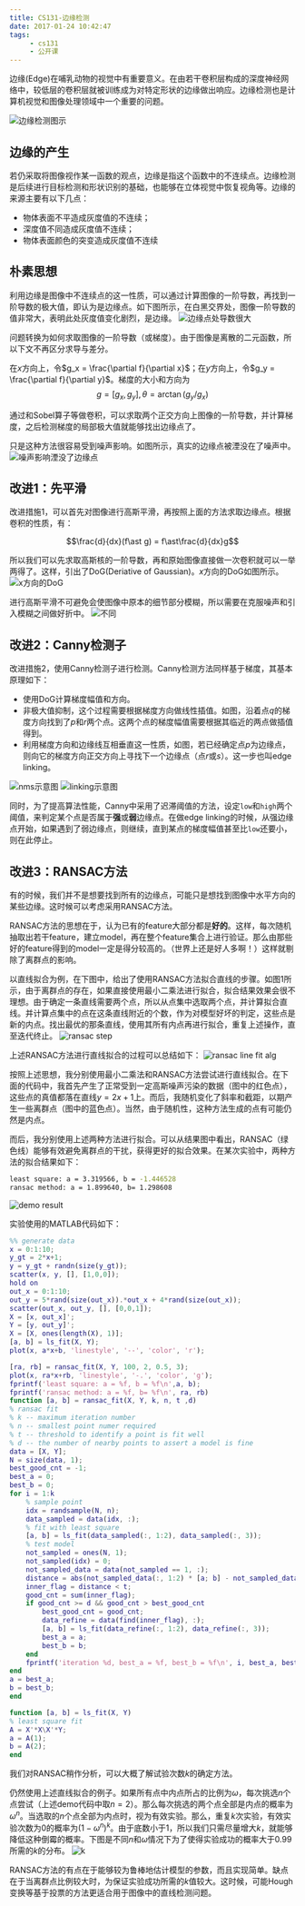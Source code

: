 ```yaml
---
title: CS131-边缘检测
date: 2017-01-24 10:42:47
tags:
     - cs131
     - 公开课
---
```

边缘(Edge)在哺乳动物的视觉中有重要意义。在由若干卷积层构成的深度神经网络中，较低层的卷积层就被训练成为对特定形状的边缘做出响应。边缘检测也是计算机视觉和图像处理领域中一个重要的问题。

![边缘检测图示](/img/edge_camera_man.png)
<!-- more -->
## 边缘的产生
若仍采取将图像视作某一函数的观点，边缘是指这个函数中的不连续点。边缘检测是后续进行目标检测和形状识别的基础，也能够在立体视觉中恢复视角等。边缘的来源主要有以下几点：
- 物体表面不平造成灰度值的不连续；
- 深度值不同造成灰度值不连续；
- 物体表面颜色的突变造成灰度值不连续

## 朴素思想
利用边缘是图像中不连续点的这一性质，可以通过计算图像的一阶导数，再找到一阶导数的极大值，即认为是边缘点。如下图所示，在白黑交界处，图像一阶导数的值非常大，表明此处灰度值变化剧烈，是边缘。
![边缘点处导数很大](/img/edge_deriative.png)

问题转换为如何求取图像的一阶导数（或梯度）。由于图像是离散的二元函数，所以下文不再区分求导与差分。

在$x$方向上，令$g_x = \frac{\partial f}{\partial x}$；在$y$方向上，令$g_y = \frac{\partial f}{\partial y}$。梯度的大小和方向为
$$g = \lbrack g_x, g_y\rbrack, \theta = \arctan(g_y/g_x)$$

通过和Sobel算子等做卷积，可以求取两个正交方向上图像的一阶导数，并计算梯度，之后检测梯度的局部极大值就能够找出边缘点了。

只是这种方法很容易受到噪声影响。如图所示，真实的边缘点被湮没在了噪声中。
![噪声影响湮没了边缘点](/img/fun_noise.png)

## 改进1：先平滑
改进措施1，可以首先对图像进行高斯平滑，再按照上面的方法求取边缘点。根据卷积的性质，有：

$$\frac{d}{dx}(f\ast g) = f\ast\frac{d}{dx}g$$

所以我们可以先求取高斯核的一阶导数，再和原始图像直接做一次卷积就可以一举两得了。这样，引出了DoG(Deriative of Gaussian)。$x$方向的DoG如图所示。
![x方向的DoG](/img/dog_x.png)

进行高斯平滑不可避免会使图像中原本的细节部分模糊，所以需要在克服噪声和引入模糊之间做好折中。
![不同](/img/dog_different_size.png)

## 改进2：Canny检测子
改进措施2，使用Canny检测子进行检测。Canny检测方法同样基于梯度，其基本原理如下：
- 使用DoG计算梯度幅值和方向。
- 非极大值抑制，这个过程需要根据梯度方向做线性插值。如图，沿着点$q$的梯度方向找到了$p$和$r$两个点。这两个点的梯度幅值需要根据其临近的两点做插值得到。
- 利用梯度方向和边缘线互相垂直这一性质，如图，若已经确定点$p$为边缘点，则向它的梯度方向正交方向上寻找下一个边缘点（点$r$或$s$）。这一步也叫edge linking。

![nms示意图](/img/canny_nms.png)
![linking示意图](/img/canny_linking.png)

同时，为了提高算法性能，Canny中采用了迟滞阈值的方法，设定`low`和`high`两个阈值，来判定某个点是否属于**强**或**弱**边缘点。在做edge linking的时候，从强边缘点开始，如果遇到了弱边缘点，则继续，直到某点的梯度幅值甚至比`low`还要小，则在此停止。

## 改进3：RANSAC方法
有的时候，我们并不是想要找到所有的边缘点，可能只是想找到图像中水平方向的某些边缘。这时候可以考虑采用RANSAC方法。

RANSAC方法的思想在于，认为已有的feature大部分都是**好的**。这样，每次随机抽取出若干feature，建立model，再在整个feature集合上进行验证。那么由那些好的feature得到的model一定是得分较高的。（世界上还是好人多啊！）这样就剔除了离群点的影响。

以直线拟合为例，在下图中，给出了使用RANSAC方法拟合直线的步骤。如图1所示，由于离群点的存在，如果直接使用最小二乘法进行拟合，拟合结果效果会很不理想。由于确定一条直线需要两个点，所以从点集中选取两个点，并计算拟合直线。并计算点集中的点在这条直线附近的个数，作为对模型好坏的判定，这些点是新的内点。找出最优的那条直线，使用其所有内点再进行拟合，重复上述操作，直至迭代终止。
![ransac step](/img/ransac_step.png)

上述RANSAC方法进行直线拟合的过程可以总结如下：
![ransac line fit alg](/img/ransac_line_fit.png)

按照上述思想，我分别使用最小二乘法和RANSAC方法尝试进行直线拟合。在下面的代码中，我首先产生了正常受到一定高斯噪声污染的数据（图中的红色点），这些点的真值都落在直线$y = 2x+1$上。而后，我随机变化了斜率和截距，以期产生一些离群点（图中的蓝色点）。当然，由于随机性，这种方法生成的点有可能仍然是内点。

而后，我分别使用上述两种方法进行拟合。可以从结果图中看出，RANSAC（绿色线）能够有效避免离群点的干扰，获得更好的拟合效果。在某次实验中，两种方法的拟合结果如下：
``` bash
least square: a = 3.319566, b = -1.446528
ransac method: a = 1.899640, b= 1.298608
```
![demo result](/img/line_fit_demo.png)

实验使用的MATLAB代码如下：
``` matlab
%% generate data
x = 0:1:10;
y_gt = 2*x+1;
y = y_gt + randn(size(y_gt));
scatter(x, y, [], [1,0,0]);
hold on
out_x = 0:1:10;
out_y = 5*rand(size(out_x)).*out_x + 4*rand(size(out_x));
scatter(out_x, out_y, [], [0,0,1]);
X = [x, out_x]';
Y = [y, out_y]';
X = [X, ones(length(X), 1)];
[a, b] = ls_fit(X, Y);
plot(x, a*x+b, 'linestyle', '--', 'color', 'r');

[ra, rb] = ransac_fit(X, Y, 100, 2, 0.5, 3);
plot(x, ra*x+rb, 'linestyle', '-.', 'color', 'g');
fprintf('least square: a = %f, b = %f\n',a, b);
fprintf('ransac method: a = %f, b= %f\n', ra, rb)
function [a, b] = ransac_fit(X, Y, k, n, t ,d)
% ransac fit
% k -- maximum iteration number
% n -- smallest point numer required
% t -- threshold to identify a point is fit well
% d -- the number of nearby points to assert a model is fine
data = [X, Y];
N = size(data, 1);
best_good_cnt = -1;
best_a = 0;
best_b = 0;
for i = 1:k
    % sample point
    idx = randsample(N, n);
    data_sampled = data(idx, :);
    % fit with least square
    [a, b] = ls_fit(data_sampled(:, 1:2), data_sampled(:, 3));
    % test model
    not_sampled = ones(N, 1);
    not_sampled(idx) = 0;
    not_sampled_data = data(not_sampled == 1, :);
    distance = abs(not_sampled_data(:, 1:2) * [a; b] - not_sampled_data(:, 3)) / sqrt(a^2+1);
    inner_flag = distance < t;
    good_cnt = sum(inner_flag);
    if good_cnt >= d && good_cnt > best_good_cnt
        best_good_cnt = good_cnt;
        data_refine = data(find(inner_flag), :);
        [a, b] = ls_fit(data_refine(:, 1:2), data_refine(:, 3));
        best_a = a;
        best_b = b;
    end
    fprintf('iteration %d, best_a = %f, best_b = %f\n', i, best_a, best_b);
end
a = best_a;
b = best_b;
end

function [a, b] = ls_fit(X, Y)
% least square fit
A = X'*X\X'*Y;
a = A(1);
b = A(2);
end
```

我们对RANSAC稍作分析，可以大概了解试验次数$k$的确定方法。

仍然使用上述直线拟合的例子。如果所有点中内点所占的比例为$\omega$，每次挑选$n$个点尝试（上述demo代码中取$n=2$）。那么每次挑选的两个点全部是内点的概率为$\omega^n$。当选取的$n$个点全部为内点时，视为有效实验。那么，重复$k$次实验，有效实验次数为0的概率为$(1-\omega^n)^k$。由于底数小于1，所以我们只需尽量增大$k$，就能够降低这种倒霉的概率。下图是不同$n$和$\omega$情况下为了使得实验成功的概率大于0.99所需的$k$的分布。
![k](/img/ransac_k.png)

RANSAC方法的有点在于能够较为鲁棒地估计模型的参数，而且实现简单。缺点在于当离群点比例较大时，为保证实验成功所需的$k$值较大。这时候，可能Hough变换等基于投票的方法更适合用于图像中的直线检测问题。
